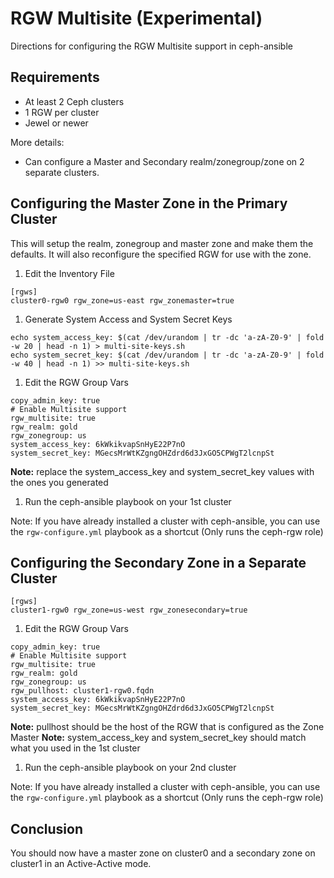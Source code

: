 RGW Multisite (Experimental)
============================

Directions for configuring the RGW Multisite support in ceph-ansible

## Requirements

* At least 2 Ceph clusters
* 1 RGW per cluster
* Jewel or newer

More details:

* Can configure a Master and Secondary realm/zonegroup/zone on 2 separate clusters.


## Configuring the Master Zone in the Primary Cluster

This will setup the realm, zonegroup and master zone and make them the defaults.  It will also reconfigure the specified RGW for use with the zone.

1. Edit the Inventory File

```
[rgws]
cluster0-rgw0 rgw_zone=us-east rgw_zonemaster=true
```
1. Generate System Access and System Secret Keys

```
echo system_access_key: $(cat /dev/urandom | tr -dc 'a-zA-Z0-9' | fold -w 20 | head -n 1) > multi-site-keys.sh
echo system_secret_key: $(cat /dev/urandom | tr -dc 'a-zA-Z0-9' | fold -w 40 | head -n 1) >> multi-site-keys.sh
```
1. Edit the RGW Group Vars

```
copy_admin_key: true
# Enable Multisite support
rgw_multisite: true
rgw_realm: gold
rgw_zonegroup: us
system_access_key: 6kWkikvapSnHyE22P7nO
system_secret_key: MGecsMrWtKZgngOHZdrd6d3JxGO5CPWgT2lcnpSt
```

**Note:** replace the system_access_key and system_secret_key values with the ones you generated

1. Run the ceph-ansible playbook on your 1st cluster

Note: If you have already installed a cluster with ceph-ansible, you can use the `rgw-configure.yml` playbook as a shortcut (Only runs the ceph-rgw role)

## Configuring the Secondary Zone in a Separate Cluster

```
[rgws]
cluster1-rgw0 rgw_zone=us-west rgw_zonesecondary=true
```

1. Edit the RGW Group Vars

```
copy_admin_key: true
# Enable Multisite support
rgw_multisite: true
rgw_realm: gold
rgw_zonegroup: us
rgw_pullhost: cluster1-rgw0.fqdn
system_access_key: 6kWkikvapSnHyE22P7nO
system_secret_key: MGecsMrWtKZgngOHZdrd6d3JxGO5CPWgT2lcnpSt
```

**Note:** pullhost should be the host of the RGW that is configured as the Zone Master
**Note:** system_access_key and system_secret_key should match what you used in the 1st cluster


1. Run the ceph-ansible playbook on your 2nd cluster

Note: If you have already installed a cluster with ceph-ansible, you can use the `rgw-configure.yml` playbook as a shortcut (Only runs the ceph-rgw role)

## Conclusion

You should now have a master zone on cluster0 and a secondary zone on cluster1 in an Active-Active mode.
